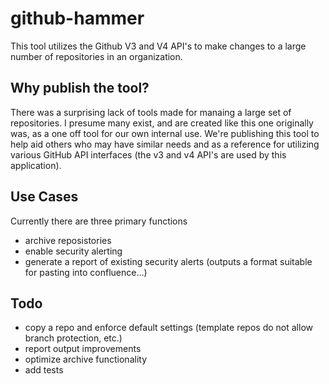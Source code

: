 # github-hammer
This tool utilizes the Github V3 and V4 API's to make changes to a large number of repositories in an organization.

## Why publish the tool?

There was a surprising lack of tools made for manaing a large set of repositories. I presume many exist, and are created like this one originally was, as a one off tool for our own internal use. We're publishing this tool to help aid others who may have similar needs and as a reference for utilizing various GitHub API interfaces (the v3 and v4 API's are used by this application).

## Use Cases

Currently there are three primary functions
* archive reposistories
* enable security alerting
* generate a report of existing security alerts (outputs a format suitable for pasting into confluence...)

## Todo

* copy a repo and enforce default settings (template repos do not allow branch protection, etc.)
* report output improvements
* optimize archive functionality
* add tests
